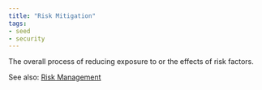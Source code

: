 ```yaml
---
title: "Risk Mitigation"
tags:
- seed
- security
---
```

The overall process of reducing exposure to or the effects of risk factors.  

See also: [Risk Management](notes/Risk%20Management.md) 